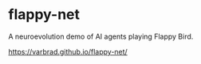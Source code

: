 # flappy-net
A neuroevolution demo of AI agents playing Flappy Bird.

https://varbrad.github.io/flappy-net/

